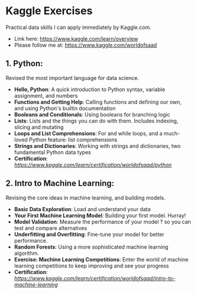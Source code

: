 # Kaggle Exercises
 Practical data skills I can apply immediately by Kaggle.com.
 - Link here: https://www.kaggle.com/learn/overview
 - Please follow me at: https://www.kaggle.com/worldofsaad
 
 ## 1. Python:
 Revised the most important language for data science.
- **Hello, Python**: A quick introduction to Python syntax, variable assignment, and numbers
- **Functions and Getting Help**: Calling functions and defining our own, and using Python's builtin documentation
- **Booleans and Conditionals**: Using booleans for branching logic
- **Lists**: Lists and the things you can do with them. Includes indexing, slicing and mutating
- **Loops and List Comprehensions**: For and while loops, and a much-loved Python feature: list comprehensions
- **Strings and Dictionaries**: Working with strings and dictionaries, two fundamental Python data types
- **Certification**: *https://www.kaggle.com/learn/certification/worldofsaad/python*

## 2. Intro to Machine Learning:
Revising the core ideas in machine learning, and building models.
- **Basic Data Exploration**: Load and understand your data
- **Your First Machine Learning Model**: Building your first model. Hurray!
- **Model Validation**: Measure the performance of your model ? so you can test and compare alternatives
- **Underfitting and Overfitting**: Fine-tune your model for better performance.
- **Random Forests**: Using a more sophisticated machine learning algorithm.
- **Exercise: Machine Learning Competitions**: Enter the world of machine learning competitions to keep improving and see your progress
- **Certification**: *https://www.kaggle.com/learn/certification/worldofsaad/intro-to-machine-learning*











 
 
 
